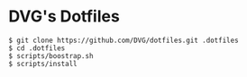 # DVG's Dotfiles

```
$ git clone https://github.com/DVG/dotfiles.git .dotfiles
$ cd .dotfiles
$ scripts/boostrap.sh
$ scripts/install
```
